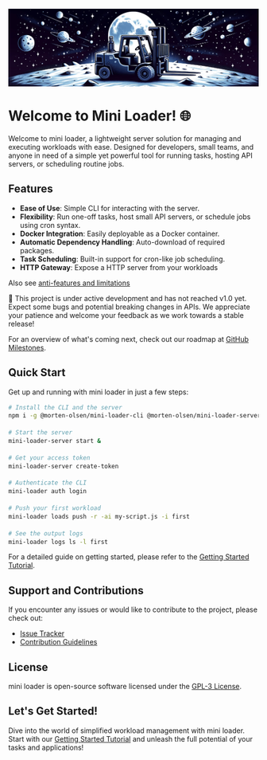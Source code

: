 ![banner](./assets/banner.png)

# Welcome to Mini Loader! 🌐

Welcome to mini loader, a lightweight server solution for managing and executing workloads with ease. Designed for developers, small teams, and anyone in need of a simple yet powerful tool for running tasks, hosting API servers, or scheduling routine jobs.

## Features

- **Ease of Use**: Simple CLI for interacting with the server.
- **Flexibility**: Run one-off tasks, host small API servers, or schedule jobs using cron syntax.
- **Docker Integration**: Easily deployable as a Docker container.
- **Automatic Dependency Handling**: Auto-download of required packages.
- **Task Scheduling**: Built-in support for cron-like job scheduling.
- **HTTP Gateway**: Expose a HTTP server from your workloads

Also see [anti-features and limitations](./docs/02-anti-features.md)

:construction: This project is under active development and has not reached v1.0 yet. Expect some bugs and potential breaking changes in APIs. We appreciate your patience and welcome your feedback as we work towards a stable release!

For an overview of what's coming next, check out our roadmap at [GitHub Milestones](https://github.com/morten-olsen/mini-loader/milestones).

## Quick Start

Get up and running with mini loader in just a few steps:

```bash
# Install the CLI and the server
npm i -g @morten-olsen/mini-loader-cli @morten-olsen/mini-loader-server @morten-olsen/mini-loader-runner

# Start the server
mini-loader-server start &

# Get your access token
mini-loader-server create-token

# Authenticate the CLI
mini-loader auth login

# Push your first workload
mini-loader loads push -r -ai my-script.js -i first

# See the output logs
mini-loader logs ls -l first
```

For a detailed guide on getting started, please refer to the [Getting Started Tutorial](./docs/01-getting-started.md).

## Support and Contributions

If you encounter any issues or would like to contribute to the project, please check out:

- [Issue Tracker](https://github.com/morten-olsen/mini-loader/issues)
- [Contribution Guidelines](./CONTRIBUTING.md)

## License

mini loader is open-source software licensed under the [GPL-3 License](./LICENSE).

## Let's Get Started!

Dive into the world of simplified workload management with mini loader. Start with our [Getting Started Tutorial](./docs/01-getting-started.md) and unleash the full potential of your tasks and applications!
